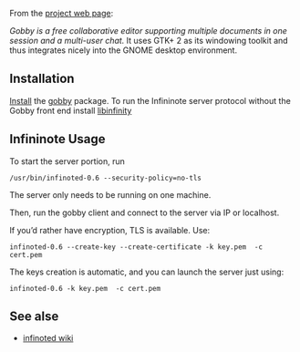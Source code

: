 From the [project web page](http://gobby.0x539.de/trac/wiki):

_Gobby is a free collaborative editor supporting multiple documents in one session and a multi-user chat._ It uses GTK+ 2 as its windowing toolkit and thus integrates nicely into the GNOME desktop environment.

## Installation

[Install](/index.php/Install "Install") the [gobby](https://www.archlinux.org/packages/?name=gobby) package. To run the Infininote server protocol without the Gobby front end install [libinfinity](https://www.archlinux.org/packages/?name=libinfinity)

## Infininote Usage

To start the server portion, run

```
/usr/bin/infinoted-0.6 --security-policy=no-tls

```

The server only needs to be running on one machine.

Then, run the gobby client and connect to the server via IP or localhost.

If you’d rather have encryption, TLS is available. Use:

```
infinoted-0.6 --create-key --create-certificate -k key.pem  -c cert.pem

```

The keys creation is automatic, and you can launch the server just using:

```
infinoted-0.6 -k key.pem  -c cert.pem

```

## See alse

*   [infinoted wiki](http://gobby.0x539.de/trac/wiki/Infinote/Infinoted)